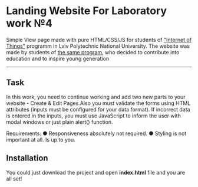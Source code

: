 # Landing Website For Laboratory work №4
Simple View page made with pure HTML/CSS/JS for students of ["Internet of Things"](http://iot.lviv.ua) programm in Lviv Polytechnic National University.
The website was made by students of [the same program](http://iot.lviv.ua), who decided to contribute into education and to inspire young generation 

---
## Task
In this work, you need to continue working and add two new parts to your website - Create & Edit Pages.Also you must validate the forms using HTML attributes (inputs must be configured for your data format).
If incorrect data is entered in the inputs, you must use JavaScript to inform the user with modal windows or just plain alert() function.

Requirements:
●	Responsiveness absolutely not required.
●	Styling is not important at all. Is up to you.


## Installation
You could just download the project and open **index.html** file and you are all set!<br>
<br>